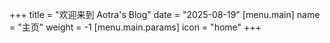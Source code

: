 +++
title = "欢迎来到 Aotra's Blog"
date = "2025-08-19"
[menu.main]
name = "主页"
weight = -1
[menu.main.params]
icon = "home"
+++